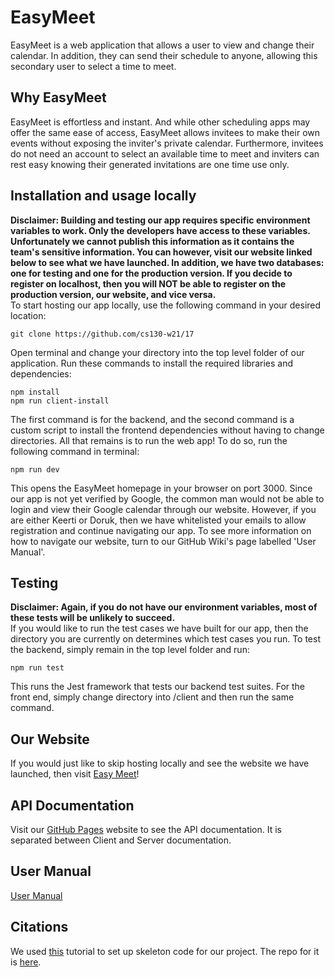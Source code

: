 # EasyMeet
EasyMeet is a web application that allows a user to view and change their calendar. In addition, they can send their schedule to anyone, allowing this secondary user to select a time to meet.

## Why EasyMeet
EasyMeet is effortless and instant. And while other scheduling apps may offer the same ease of access, EasyMeet allows invitees to make their own events without exposing the inviter's private calendar. Furthermore, invitees do not need an account to select an available time to meet and inviters can rest easy knowing their generated invitations are one time use only.

## Installation and usage locally
**Disclaimer: Building and testing our app requires specific environment variables to work. Only the developers have access to these variables. Unfortunately we cannot publish this information as it contains the team's sensitive information. You can however, visit our website linked below to see what we have launched. In addition, we have two databases: one for testing and one for the production version. If you decide to register on localhost, then you will NOT be able to register on the production version, our website, and vice versa.**    
To start hosting our app locally, use the following command in your desired location:
```
git clone https://github.com/cs130-w21/17
```
Open terminal and change your directory into the top level folder of our application. Run these commands to install the required libraries and dependencies:
```
npm install
npm run client-install
```
The first command is for the backend, and the second command is a custom script to install the frontend dependencies without having to change directories. All that remains is to run the web app! To do so, run the following command in terminal:
```
npm run dev
```
This opens the EasyMeet homepage in your browser on port 3000. Since our app is not yet verified by Google, the common man would not be able to login and view their Google calendar through our website. However, if you are either Keerti or Doruk, then we have whitelisted your emails to allow registration and continue navigating our app. To see more information on how to navigate our website, turn to our GitHub Wiki's page labelled 'User Manual'.

## Testing
**Disclaimer: Again, if you do not have our environment variables, most of these tests will be unlikely to succeed.**  
If you would like to run the test cases we have built for our app, then the directory you are currently on determines which test cases you run. To test the backend, simply remain in the top level folder and run:
```
npm run test
```
This runs the Jest framework that tests our backend test suites. For the front end, simply change directory into /client and then run the same command.

## Our Website
If you would just like to skip hosting locally and see the website we have launched, then visit [Easy Meet](http://www.easy-meet-w21project.com/)!

## API Documentation
Visit our [GitHub Pages](https://cs130-w21.github.io/17/index.html) website to see the API documentation. It is separated between Client and Server documentation.

## User Manual
[User Manual](https://github.com/cs130-w21/17/wiki/User-Manual)

## Citations
We used [this](https://www.youtube.com/watch?v=PBTYxXADG_k&list=PLillGF-RfqbbiTGgA77tGO426V3hRF9iE&ab_channel=TraversyMedia) tutorial to set up skeleton code for our project.
The repo for it is [here](https://github.com/bradtraversy/mern_shopping_list).
